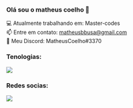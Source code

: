 ### Olá sou o matheus coelho 👋

<!--
**MatheusCoelho13/MatheusCoelho13** is a ✨ _special_ ✨ repository because its `README.md` (this file) appears on your GitHub profile.

Here are some ideas to get you started:

- 🔭 I’m currently working on ...
- 🌱 I’m currently learning ...
- 👯 I’m looking to collaborate on ...
- 🤔 I’m looking for help with ...
- 💬 Ask me about ...
- 📫 How to reach me: ...
- 😄 Pronouns: ...
- ⚡ Fun fact: ...
-->
💻 Atualmente trabalhando em: Master-codes<br>
📫 Entre em contato: matheusbbusa@gmail.com<br>
📱 Meu Discord: MatheusCoelho#3370

### Tenologias:
<a href="https://skillicons.dev">
    <img src="https://skillicons.dev/icons?i=html,css,js,py,react,ts,nodejs,mongodb,mysql,bots,pr" />
</a>

### Redes socias:
<div>
<a href="https://www.twitch.tv/Coelho_matheus" target="_blank"><img src="https://img.shields.io/badge/Twitch-9146FF?style=for-the-badge&logo=twitch&logoColor=white" target="_blank"></a>
</div>